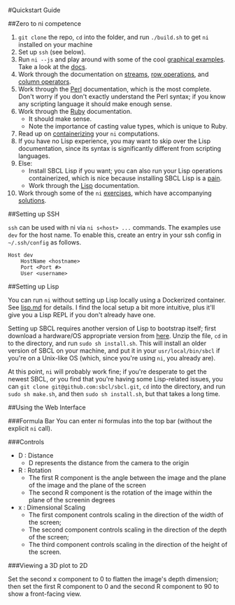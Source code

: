 #Quickstart Guide


##Zero to ni competence

1. `git clone` the repo, `cd` into the folder, and run `./build.sh` to get `ni` installed on your machine
2. Set up `ssh` (see below).
3. Run `ni --js` and play around with some of the cool [graphical examples](examples.md).  Take a look at the [docs](#using-the-web-interface).
4. Work through the documentation on [streams](stream.md), [row operations](row.md), and [column operators](col.md).
5. Work through the [Perl](perl.md) documentation, which is the most complete. Don't worry if you don't exactly understand the Perl syntax; if you know any scripting language it should make enough sense.
6. Work through the [Ruby](ruby.md) documentation.
   - It should make sense.
   - Note the importance of casting value types, which is unique to Ruby.
7. Read up on [containerizing](container.md) your `ni` computations.
8. If you have no Lisp experience, you may want to skip over the Lisp documentation, since its syntax is significantly different from scripting languages.
9. Else:
    - Install SBCL Lisp if you want; you can also run your Lisp operations containerized, which is nice because installing SBCL Lisp is a [pain](#setting-up-lisp).
    - Work through the [Lisp](lisp.md) documentation.
10. Work through some of the `ni` [exercises](exercises.md), which have accompanying [solutions](solutions.md).


##Setting up SSH

`ssh` can be used with ni via `ni s<host> ...` commands. The examples use `dev` for the host name. To enable this, create an entry in your ssh config in `~/.ssh/config` as follows.

```
Host dev
    HostName <hostname>
    Port <Port #>
    User <username>
```

##Setting up Lisp

You can run `ni` without setting up Lisp locally using a Dockerized container. See [lisp.md](doc/lisp.md) for details. I find the local setup a bit more intuitive, plus it'll give you a Lisp REPL if you don't already have one.

Setting up SBCL requires another version of Lisp to bootstrap itself; first download a hardware/OS appropriate version from [here](http://sbcl.sourceforge.net/platform-table.html). Unzip the file, `cd` in to the directory, and run `sudo sh install.sh`. This will install an older version of SBCL on your machine, and put it in your `usr/local/bin/sbcl` if you're on a Unix-like OS (which, since you're using `ni`, you already are).

At this point, `ni` will probably work fine; if you're desperate to get the newest SBCL, or you find that you're having some Lisp-related issues, you can `git clone git@github.com:sbcl/sbcl.git`, `cd` into the directory, and run `sudo sh make.sh`, and then `sudo sh install.sh`, but that takes a long time.



##Using the Web Interface

###Formula Bar
You can enter ni formulas into the top bar (without the explicit `ni` call). 

###Controls

- D : Distance
  - D represents the distance from the camera to the origin
- R : Rotation
  - The first R component is the angle between the image and the plane of the image and the plane of the screen
  - The second R component is the rotation of the image within the plane of the screenin degrees
- x : Dimensional Scaling
  - The first component controls scaling in the direction of the width of the screen;
  - The second component controls scaling in the direction of the depth of the screen;
  - The third component controls scaling in the direction of the height of the screen.

###Viewing a 3D plot to 2D

Set the second x component to 0 to flatten the image's depth dimension; then set the first R component to 0 and the second R component to 90 to show a front-facing view.